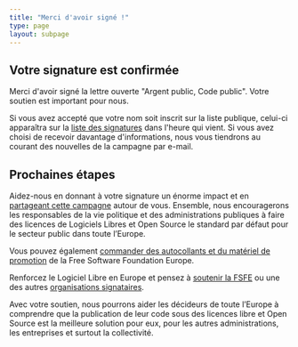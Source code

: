 ```yaml
---
title: "Merci d'avoir signé !"
type: page
layout: subpage
---
```


## Votre signature est confirmée

Merci d'avoir signé la lettre ouverte "Argent public, Code public". Votre soutien est important pour nous. 

Si vous avez accepté que votre nom soit inscrit sur la liste publique, celui-ci apparaîtra sur la [liste des signatures](../all-signatures) dans l'heure qui vient. Si vous avez choisi de recevoir davantage d'informations, nous vous tiendrons au courant des nouvelles de la campagne par e-mail.

## Prochaines étapes

Aidez-nous en donnant à votre signature un énorme impact et en [partageant cette campagne](../../#spread) autour de vous. Ensemble, nous encouragerons les responsables de la vie politique et des administrations publiques à faire des licences de Logiciels Libres et Open Source le standard par défaut pour le secteur public dans toute l’Europe. 

Vous pouvez également [commander des autocollants et du matériel de promotion](https://fossasia.org/promo#pmpc) de la Free Software Foundation Europe.

Renforcez le Logiciel Libre en Europe et pensez à [soutenir la FSFE](https://fossasia.org/donate/?pmpc) ou une des autres [organisations signataires](../../#organisations).

Avec votre soutien, nous pourrons aider les décideurs de toute l’Europe à comprendre que la publication de leur code sous des licences libre et Open Source est la meilleure solution pour eux, pour les autres administrations, les entreprises et surtout la collectivité. 
